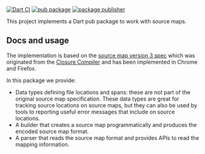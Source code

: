 [![Dart CI](https://github.com/dart-lang/source_maps/actions/workflows/test-package.yml/badge.svg)](https://github.com/dart-lang/source_maps/actions/workflows/test-package.yml)
[![pub package](https://img.shields.io/pub/v/source_maps.svg)](https://pub.dev/packages/source_maps)
[![package publisher](https://img.shields.io/pub/publisher/source_maps.svg)](https://pub.dev/packages/source_maps/publisher)

This project implements a Dart pub package to work with source maps.

## Docs and usage

The implementation is based on the [source map version 3 spec][spec] which was
originated from the [Closure Compiler][closure] and has been implemented in
Chrome and Firefox.

In this package we provide:

  * Data types defining file locations and spans: these are not part of the
    original source map specification. These data types are great for tracking
    source locations on source maps, but they can also be used by tools to
    reporting useful error messages that include on source locations.
  * A builder that creates a source map programmatically and produces the encoded
    source map format.
  * A parser that reads the source map format and provides APIs to read the
    mapping information.

[closure]: https://github.com/google/closure-compiler/wiki/Source-Maps
[spec]: https://docs.google.com/a/google.com/document/d/1U1RGAehQwRypUTovF1KRlpiOFze0b-_2gc6fAH0KY0k/edit
